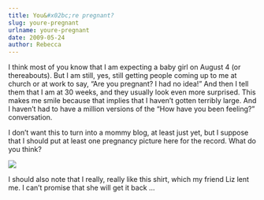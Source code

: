```yaml
---
title: You&#x02bc;re pregnant?
slug: youre-pregnant
urlname: youre-pregnant
date: 2009-05-24
author: Rebecca
---
```

I think most of you know that I am expecting a baby girl on August 4 (or
thereabouts). But I am still, yes, still getting people coming up to me at
church or at work to say, &ldquo;Are you pregnant? I had no idea!&rdquo; And
then I tell them that I am at 30 weeks, and they usually look even more
surprised. This makes me smile because that implies that I haven&#x02bc;t gotten
terribly large. And I haven&#x02bc;t had to have a million versions of the
&ldquo;How have you been feeling?&rdquo; conversation.

I don&#x02bc;t want this to turn into a mommy blog, at least just yet, but I
suppose that I should put at least one pregnancy picture here for the record.
What do you think?

<img src="{static}/images/2009-05-18-30-weeks.jpg" class="img-fluid">

I should also note that I really, really like this shirt, which my friend Liz
lent me. I can&#x02bc;t promise that she will get it back &hellip;
